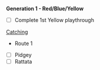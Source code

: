 **Generation 1 - Red/Blue/Yellow**

- [ ] Complete 1st Yellow playthrough

<ins>Catching</ins>
- Route 1
-   [ ] Pidgey
-   [ ] Rattata
